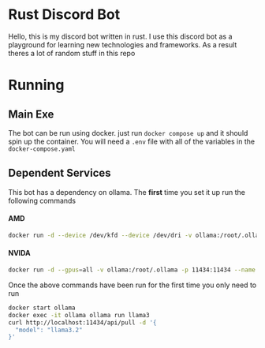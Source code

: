 # Rust Discord Bot
Hello, this is my discord bot written in rust. I use this discord bot as a playground for learning new technologies and frameworks. As a result theres a lot of random stuff in this repo

# Running
## Main Exe
The bot can be run using docker. just run `docker compose up` and it should spin up the container. You will need a `.env` file with all of the variables in the `docker-compose.yaml`

## Dependent Services
This bot has a dependency on ollama. The **first** time you set it up run the following commands

#### AMD
```bash
docker run -d --device /dev/kfd --device /dev/dri -v ollama:/root/.ollama -p 11434:11434 --name ollama ollama/ollama:rocm
```

#### NVIDA
```bash
docker run -d --gpus=all -v ollama:/root/.ollama -p 11434:11434 --name ollama ollama/ollama
```

Once the above commands have been run for the first time you only need to run

```bash
docker start ollama
docker exec -it ollama ollama run llama3
curl http://localhost:11434/api/pull -d '{
  "model": "llama3.2"
}'
```